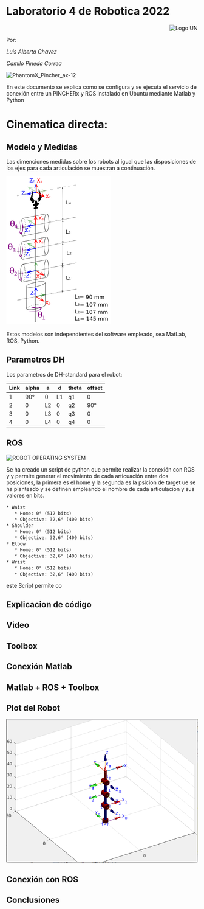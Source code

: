 # Laboratorio 4 de Robotica 2022

<div>
<p style = 'text-align:right;'>
<img src="https://encrypted-tbn0.gstatic.com/images?q=tbn:ANd9GcSpw7VUCd_3cj1avB_6YTyQgX4e7nM5mVESyeb72_sLYUPdHkqi1yaDwMyR_tryIhLiRzM&usqp=CAU" alt="Logo UN" width="250px">
</p>
</div>

Por:

*Luis Alberto Chavez* 


*Camilo Pineda Correa*


<div>
<p style = 'text-align:left;'>
<img src="https://static.generation-robots.com/14801-product_cover/phantomx-pincher-robot-arm-kit-with-ax-12-actuators-and-adapter-for-leo-rover-non-assembled.jpg" alt="PhantomX_Pincher_ax-12" width="250px">
</p>
</div>



En este documento se explica como se configura y se ejecuta el servicio de conexión entre un PINCHERx y ROS instalado en Ubuntu mediante Matlab y Python

# Cinematica directa:

## Modelo y Medidas

Las dimenciones medidas sobre los robots al igual que las disposiciones de los ejes para cada articulación se muestran a continuación. 

![Modelo del robot PhantomX Pincher AX-12 ](https://github.com/Rocosso/lab4_Robotica/blob/main/Imagenes/DH_Pincher.png)

Estos modelos son independientes del software empleado, sea MatLab, ROS, Python.

## Parametros DH

Los parametros de DH-standard para el robot:

| Link |	alpha |	a	| d |	theta	| offset |
| -- | -- | -- | -- | -- | -- |
| 1	| 90°	| 0	| L1	| q1	| 0 | 
| 2	| 0	| L2	| 0	| q2	| 90° | 
| 3	| 0	| L3	| 0	| q3	| 0 | 
| 4	| 0	| L4	| 0	| q4	| 0 | 


## ROS

![ROBOT OPERATING SYSTEM](https://www.canonicalrobots.com/images/cursos/ros-logo.png)

Se ha creado un script de python que permite realizar la conexión con ROS y y permite generar el movimiento de cada articuación entre dos posiciones, la primera es el home y la segunda es la psicion de target ue se ha planteado y se definen empleando el nombre de cada articulacion y sus valores en bits.

    * Waist
       * Home: 0° (512 bits)
       * Objective: 32,6° (400 bits)
    * Shoulder
       * Home: 0° (512 bits)
       * Objective: 32,6° (400 bits)
    * Elbow
       * Home: 0° (512 bits)
       * Objective: 32,6° (400 bits)
    * Wrist
       * Home: 0° (512 bits)
       * Objective: 32,6° (400 bits)

este Script permite co

## Explicacion de código

## Video

## Toolbox

## Conexión Matlab 

## Matlab + ROS + Toolbox

## Plot del Robot

![plot robot empleando PeterCorke ToolBox9.10 en MatLab](https://github.com/Rocosso/lab4_Robotica/blob/main/Imagenes/plot_PhantomX_Pincher_ax-12.png)


## Conexión con ROS

## Conclusiones

